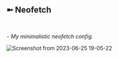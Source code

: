 <h2>➼ Neofetch</h2><br>

*⁃ My minimalistic neofetch config.*

![Screenshot from 2023-06-25 19-05-22](https://github.com/MythicalNewt/Mythical-Dots/assets/89124240/9c2ab965-4dee-4dc7-a4b3-8f0d2f77a037)
